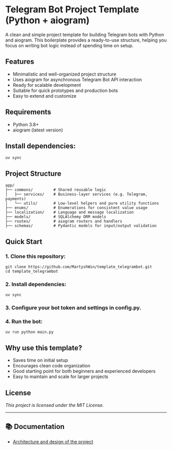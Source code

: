 # Telegram Bot Project Template (Python + aiogram)

A clean and simple project template for building Telegram bots with Python and aiogram. This boilerplate provides a ready-to-use structure, helping you focus on writing bot logic instead of spending time on setup.

## Features
- Minimalistic and well-organized project structure
- Uses aiogram for asynchronous Telegram Bot API interaction
- Ready for scalable development
- Suitable for quick prototypes and production bots
- Easy to extend and customize

## Requirements
- Python 3.8+
- aiogram (latest version)

## Install dependencies:

```shell
uv sync
```

## Project Structure

```
app/
├── commons/         # Shared reusable logic
│   ├── services/    # Business-layer services (e.g. Telegram, payments)
│   └── utils/       # Low-level helpers and pure utility functions
├── enums/           # Enumerations for consistent value usage
├── localization/    # Language and message localization
├── models/          # SQLAlchemy ORM models
├── routes/          # aiogram routers and handlers
├── schemas/         # Pydantic models for input/output validation
```

## Quick Start
### 1. Clone this repository:

```shell
git clone https://github.com/MartyshWin/template_telegrambot.git
cd template_telegrambot
```

### 2. Install dependencies:
```shell
uv sync
```

### 3. Configure your bot token and settings in config.py.
### 4. Run the bot:
```shell
uv run python main.py
```

## Why use this template?
- Saves time on initial setup
- Encourages clean code organization
- Good starting point for both beginners and experienced developers
- Easy to maintain and scale for larger projects

## License

*This project is licensed under the MIT License.*

--- 

## 📚 Documentation
- [Architecture and design of the project](docs/architecture_and_philosophy.md.md)


